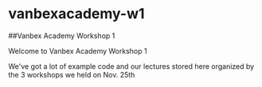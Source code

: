 # vanbexacademy-w1

##Vanbex Academy Workshop 1

Welcome to Vanbex Academy Workshop 1

We've got a lot of example code and our lectures stored here organized by the 3 workshops we held on Nov. 25th
